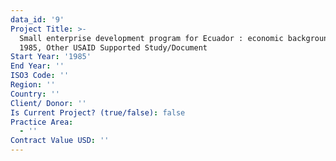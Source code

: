 ```yaml
---
data_id: '9'
Project Title: >-
  Small enterprise development program for Ecuador : economic background paper 
  1985, Other USAID Supported Study/Document
Start Year: '1985'
End Year: ''
ISO3 Code: ''
Region: ''
Country: ''
Client/ Donor: ''
Is Current Project? (true/false): false
Practice Area:
  - ''
Contract Value USD: ''
---
```

